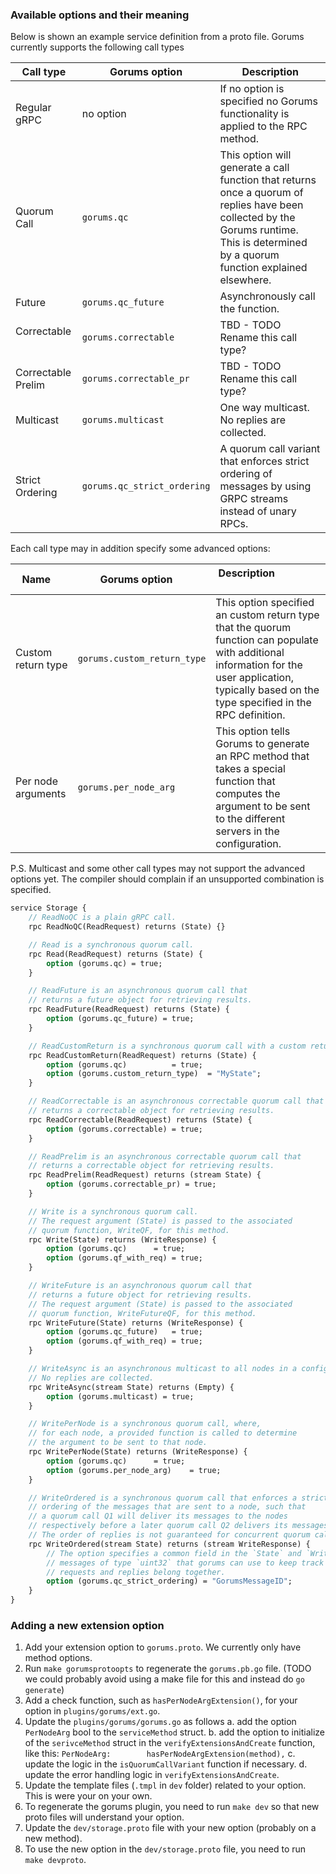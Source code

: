 ### Available options and their meaning

Below is shown an example service definition from a proto file. Gorums currently supports the following call types 

| Call type     | Gorums option      | Description                                 |
|---------------|--------------------|---------------------------------------------|
| Regular gRPC  | no option          | If no option is specified no Gorums functionality is applied to the RPC method. |
| Quorum Call   | `gorums.qc`        | This option will generate a call function that returns once a quorum of replies have been collected by the Gorums runtime. This is determined by a quorum function explained elsewhere. |
| Future        | `gorums.qc_future` | Asynchronously call the function. |
| Correctable   | `gorums.correctable` | TBD - TODO Rename this call type? |
| Correctable Prelim  | `gorums.correctable_pr` | TBD - TODO Rename this call type? |
| Multicast     | `gorums.multicast` | One way multicast. No replies are collected. |
| Strict Ordering | `gorums.qc_strict_ordering` | A quorum call variant that enforces strict ordering of messages by using GRPC streams instead of unary RPCs. |

Each call type may in addition specify some advanced options:

| Name          | Gorums option      | Description                                 |
|---------------|--------------------|---------------------------------------------|
| Custom return type | `gorums.custom_return_type` | This option specified an custom return type that the quorum function can populate with additional information for the user application, typically based on the type specified in the RPC definition. |
| Per node arguments | `gorums.per_node_arg`       | This option tells Gorums to generate an RPC method that takes a special function that computes the argument to be sent to the different servers in the configuration. |

P.S. Multicast and some other call types may not support the advanced options yet. The compiler should complain if an unsupported combination is specified.


```proto
service Storage {
	// ReadNoQC is a plain gRPC call.
	rpc ReadNoQC(ReadRequest) returns (State) {}

	// Read is a synchronous quorum call.
	rpc Read(ReadRequest) returns (State) {
		option (gorums.qc) = true;
	}

	// ReadFuture is an asynchronous quorum call that 
	// returns a future object for retrieving results.
	rpc ReadFuture(ReadRequest) returns (State) {
		option (gorums.qc_future) = true;
	}

	// ReadCustomReturn is a synchronous quorum call with a custom return type
	rpc ReadCustomReturn(ReadRequest) returns (State) {
		option (gorums.qc) 			= true;
		option (gorums.custom_return_type) 	= "MyState";
	}

	// ReadCorrectable is an asynchronous correctable quorum call that 
	// returns a correctable object for retrieving results.
	rpc ReadCorrectable(ReadRequest) returns (State) {
		option (gorums.correctable) = true;
	}

	// ReadPrelim is an asynchronous correctable quorum call that 
	// returns a correctable object for retrieving results.
	rpc ReadPrelim(ReadRequest) returns (stream State) {
		option (gorums.correctable_pr) = true;
	}

	// Write is a synchronous quorum call.
	// The request argument (State) is passed to the associated
	// quorum function, WriteQF, for this method.
	rpc Write(State) returns (WriteResponse) {
		option (gorums.qc)		= true;
		option (gorums.qf_with_req)	= true;
	}

	// WriteFuture is an asynchronous quorum call that 
	// returns a future object for retrieving results.
	// The request argument (State) is passed to the associated
	// quorum function, WriteFutureQF, for this method.
	rpc WriteFuture(State) returns (WriteResponse) {
		option (gorums.qc_future)	= true;
		option (gorums.qf_with_req)	= true;
	}

	// WriteAsync is an asynchronous multicast to all nodes in a configuration.
	// No replies are collected.
	rpc WriteAsync(stream State) returns (Empty) {
		option (gorums.multicast) = true;
	}

	// WritePerNode is a synchronous quorum call, where,
	// for each node, a provided function is called to determine
	// the argument to be sent to that node.
	rpc WritePerNode(State) returns (WriteResponse) {
		option (gorums.qc)		= true;
		option (gorums.per_node_arg) 	= true;
	}

	// WriteOrdered is a synchronous quorum call that enforces a strict
	// ordering of the messages that are sent to a node, such that
	// a quorum call Q1 will deliver its messages to the nodes
	// respectively before a later quorum call Q2 delivers its messages.
	// The order of replies is not guaranteed for concurrent quorum calls.
	rpc WriteOrdered(stream State) returns (stream WriteResponse) {
		// The option specifies a common field in the `State` and `WriteResponse`
		// messages of type `uint32` that gorums can use to keep track of which
		// requests and replies belong together.
		option (gorums.qc_strict_ordering) = "GorumsMessageID";
	}
}
```

### Adding a new extension option

1. Add your extension option to `gorums.proto`. We currently only have method options.
2. Run `make gorumsprotoopts` to regenerate the `gorums.pb.go` file. (TODO we could probably avoid using a make file for this and instead do `go generate`)
3. Add a check function, such as `hasPerNodeArgExtension()`, for your option in `plugins/gorums/ext.go`.
4. Update the `plugins/gorums/gorums.go` as follows 
   a. add the option `PerNodeArg` bool to the `serviceMethod` struct.
   b. add the option to initialize of the `serivceMethod` struct in the `verifyExtensionsAndCreate` function, like this: `PerNodeArg:        hasPerNodeArgExtension(method),`
   c. update the logic in the `isQuorumCallVariant` function if necessary.
   d. update the error handling logic in `verifyExtensionsAndCreate`.
5. Update the template files (`.tmpl` in `dev` folder) related to your option. This is were your on your own.
6. To regenerate the gorums plugin, you need to run `make dev` so that new proto files will understand your option.
7. Update the `dev/storage.proto` file with your new option (probably on a new method).
8. To use the new option in the `dev/storage.proto` file, you need to run `make devproto`.
